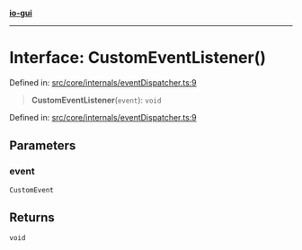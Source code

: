 [**io-gui**](../README.md)

***

# Interface: CustomEventListener()

Defined in: [src/core/internals/eventDispatcher.ts:9](https://github.com/io-gui/io/blob/main/src/core/internals/eventDispatcher.ts#L9)

> **CustomEventListener**(`event`): `void`

Defined in: [src/core/internals/eventDispatcher.ts:9](https://github.com/io-gui/io/blob/main/src/core/internals/eventDispatcher.ts#L9)

## Parameters

### event

`CustomEvent`

## Returns

`void`
